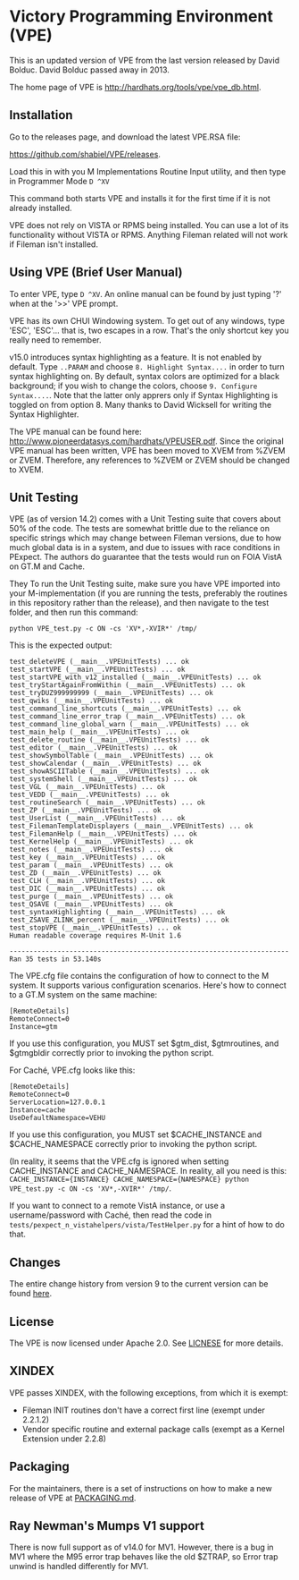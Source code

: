# Victory Programming Environment (VPE)

This is an updated version of VPE from the last version released by David
Bolduc. David Bolduc passed away in 2013.

The home page of VPE is http://hardhats.org/tools/vpe/vpe_db.html.

## Installation
Go to the releases page, and download the latest VPE.RSA file:

https://github.com/shabiel/VPE/releases.

Load this in with you M Implementations Routine Input utility, and then type
in Programmer Mode `D ^XV`

This command both starts VPE and installs it for the first time if it is not
already installed.

VPE does not rely on VISTA or RPMS being installed. You can use a lot of its
functionality without VISTA or RPMS. Anything Fileman related will not work if
Fileman isn't installed.

## Using VPE (Brief User Manual)
To enter VPE, type `D ^XV`.  An online manual can be found by just typing '?'
when at the '>>' VPE prompt. 

VPE has its own CHUI Windowing system. To get out of any windows, type 'ESC',
'ESC'... that is, two escapes in a row. That's the only shortcut key you really
need to remember.

v15.0 introduces syntax highlighting as a feature. It is not enabled by default.
Type `..PARAM` and choose `8. Highlight Syntax....` in order to turn syntax
highlighting on. By default, syntax colors are optimized for a black background;
if you wish to change the colors, choose `9. Configure Syntax....`. Note that
the latter only apprers only if Syntax Highlighting is toggled on from option 8.
Many thanks to David Wicksell for writing the Syntax Highlighter.

The VPE manual can be found here:
http://www.pioneerdatasys.com/hardhats/VPEUSER.pdf. Since the original VPE
manual has been written, VPE has been moved to XVEM from %ZVEM or ZVEM.
Therefore, any references to %ZVEM or ZVEM should be changed to XVEM.

## Unit Testing
VPE (as of version 14.2) comes with a Unit Testing suite that covers about 50%
of the code. The tests are somewhat brittle due to the reliance on specific 
strings which may change between Fileman versions, due to how much global data
is in a system, and due to issues with race conditions in PExpect. The authors
do guarantee that the tests would run on FOIA VistA on GT.M and Cache.

They To run the Unit Testing suite, make sure you have VPE imported into
your M-implementation (if you are running the tests, preferably the routines
in this repository rather than the release), and then navigate to the test
folder, and then run this command:

```
python VPE_test.py -c ON -cs 'XV*,-XVIR*' /tmp/
```

This is the expected output:
```
test_deleteVPE (__main__.VPEUnitTests) ... ok
test_startVPE (__main__.VPEUnitTests) ... ok
test_startVPE_with_v12_installed (__main__.VPEUnitTests) ... ok
test_tryStartAgainFromWithin (__main__.VPEUnitTests) ... ok
test_tryDUZ999999999 (__main__.VPEUnitTests) ... ok
test_qwiks (__main__.VPEUnitTests) ... ok
test_command_line_shortcuts (__main__.VPEUnitTests) ... ok
test_command_line_error_trap (__main__.VPEUnitTests) ... ok
test_command_line_global_warn (__main__.VPEUnitTests) ... ok
test_main_help (__main__.VPEUnitTests) ... ok
test_delete_routine (__main__.VPEUnitTests) ... ok
test_editor (__main__.VPEUnitTests) ... ok
test_showSymbolTable (__main__.VPEUnitTests) ... ok
test_showCalendar (__main__.VPEUnitTests) ... ok
test_showASCIITable (__main__.VPEUnitTests) ... ok
test_systemShell (__main__.VPEUnitTests) ... ok
test_VGL (__main__.VPEUnitTests) ... ok
test_VEDD (__main__.VPEUnitTests) ... ok
test_routineSearch (__main__.VPEUnitTests) ... ok
test_ZP (__main__.VPEUnitTests) ... ok
test_UserList (__main__.VPEUnitTests) ... ok
test_FilemanTemplateDisplayers (__main__.VPEUnitTests) ... ok
test_FilemanHelp (__main__.VPEUnitTests) ... ok
test_KernelHelp (__main__.VPEUnitTests) ... ok
test_notes (__main__.VPEUnitTests) ... ok
test_key (__main__.VPEUnitTests) ... ok
test_param (__main__.VPEUnitTests) ... ok
test_ZD (__main__.VPEUnitTests) ... ok
test_CLH (__main__.VPEUnitTests) ... ok
test_DIC (__main__.VPEUnitTests) ... ok
test_purge (__main__.VPEUnitTests) ... ok
test_QSAVE (__main__.VPEUnitTests) ... ok
test_syntaxHighlighting (__main__.VPEUnitTests) ... ok
test_ZSAVE_ZLINK_percent (__main__.VPEUnitTests) ... ok
test_stopVPE (__main__.VPEUnitTests) ... ok
Human readable coverage requires M-Unit 1.6

----------------------------------------------------------------------
Ran 35 tests in 53.140s
```

The VPE.cfg file contains the configuration of how to connect to the M system.
It supports various configuration scenarios. Here's how to connect to a GT.M
system on the same machine:

```
[RemoteDetails]
RemoteConnect=0
Instance=gtm
```

If you use this configuration, you MUST set $gtm_dist, $gtmroutines, and 
$gtmgbldir correctly prior to invoking the python script.

For Caché, VPE.cfg looks like this:
```
[RemoteDetails]
RemoteConnect=0
ServerLocation=127.0.0.1
Instance=cache
UseDefaultNamespace=VEHU
```

If you use this configuration, you MUST set $CACHE_INSTANCE and $CACHE_NAMESPACE
correctly prior to invoking the python script.

(In reality, it seems that the VPE.cfg is ignored when setting CACHE_INSTANCE
and CACHE_NAMESPACE. In reality, all you need is this: `CACHE_INSTANCE={INSTANCE} CACHE_NAMESPACE={NAMESPACE} python VPE_test.py -c ON -cs 'XV*,-XVIR*' /tmp/`.

If you want to connect to a remote VistA instance, or use a username/password
with Caché, then read the code in `tests/pexpect_n_vistahelpers/vista/TestHelper.py`
for a hint of how to do that.

## Changes
The entire change history from version 9 to the current version can be found
[here](Changes.md).

## License
The VPE is now licensed under Apache 2.0. See [LICNESE](LICENSE) for more details.

## XINDEX
VPE passes XINDEX, with the following exceptions, from which it is exempt:

 * Fileman INIT routines don't have a correct first line (exempt under 2.2.1.2)
 * Vendor specific routine and external package calls (exempt as a Kernel Extension under 2.2.8)

## Packaging
For the maintainers, there is a set of instructions on how to make a new
release of VPE at [PACKAGING.md](PACKGING.md).

## Ray Newman's Mumps V1 support
There is now full support as of v14.0 for MV1. However, there is a bug in MV1
where the M95 error trap behaves like the old $ZTRAP, so Error trap unwind is
handled differently for MV1.
